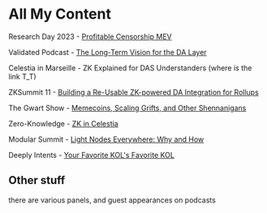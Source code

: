 # All My Content
Research Day 2023 - [Profitable Censorship MEV](https://www.youtube.com/watch?v=zEnySS0kh1s&t=424s)

Validated Podcast - [The Long-Term Vision for the DA Layer](https://youtu.be/mM9dqiuk7TI?si=dh0xX7c0s0aSqBPd)

Celestia in Marseille - ZK Explained for DAS Understanders (where is the link T_T)

ZKSummit 11 - [Building a Re-Usable ZK-powered DA Integration for Rollups](https://www.youtube.com/watch?v=gsOvk7GSxLg)

The Gwart Show - [Memecoins, Scaling Grifts, and Other Shennanigans](https://www.youtube.com/watch?v=vVdWm30wlRU)

Zero-Knowledge - [ZK in Celestia](https://www.youtube.com/watch?v=ha3QLFhl_Go)

Modular Summit - [Light Nodes Everywhere: Why and How](https://www.youtube.com/watch?v=L6KmiFSN0OA)

Deeply Intents - [Your Favorite KOL's Favorite KOL](https://x.com/apriori0x/status/1888089359846367450)

## Other stuff
there are various panels, and guest appearances on podcasts
